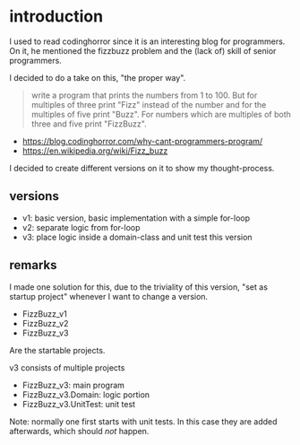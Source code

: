# introduction

I used to read codinghorror since it is an interesting blog for programmers. On it, he mentioned the fizzbuzz problem and the (lack of) skill of senior programmers.

I decided to do a take on this, "the proper way".

> write a program that prints the numbers from 1 to 100. But for multiples of three print "Fizz" instead of the number and for the multiples of five print "Buzz". For numbers which are multiples of both three and five print "FizzBuzz".

- https://blog.codinghorror.com/why-cant-programmers-program/
- https://en.wikipedia.org/wiki/Fizz_buzz

I decided to create different versions on it to show my thought-process.

## versions

- v1: basic version, basic implementation with a simple for-loop
- v2: separate logic from for-loop
- v3: place logic inside a domain-class and unit test this version

## remarks
I made one solution for this, due to the triviality of this version, "set as startup project" whenever I want to change a version.

- FizzBuzz_v1
- FizzBuzz_v2
- FizzBuzz_v3

Are the startable projects.

v3 consists of multiple projects
- FizzBuzz_v3:			main program
- FizzBuzz_v3.Domain: 	logic portion
- FizzBuzz_v3.UnitTest:	unit test

Note: normally one first starts with unit tests. In this case they are added afterwards, which should _not_ happen.